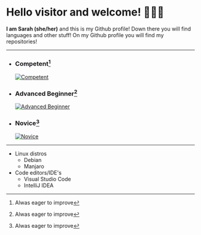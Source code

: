 # Hello visitor and welcome! :vulcan_salute::rainbow_flag:
**I am Sarah (she/her)** and this is my Github profile! Down there you will find languages and other stuff! On my Github profile you will find my repositories!

---

* ### Competent[^1]

   [![Competent](https://skillicons.dev/icons?i=ts,js,html,css,mongodb,java,react,vite,tailwind,express,nodejs,postgres)](https://skillicons.dev)

* ### Advanced Beginner[^1]

   [![Advanced Beginner](https://skillicons.dev/icons?i=postman,git,materialui,maven)](https://skillicons.dev)

* ### Novice[^1]

   [![Novice](https://skillicons.dev/icons?i=c,cpp,rust,electron,godot)](https://skillicons.dev)

---

* Linux distros
   * Debian
   * Manjaro
* Code editors/IDE's
   * Visual Studio Code
   * IntelliJ IDEA

[^1]: Alwas eager to improve
